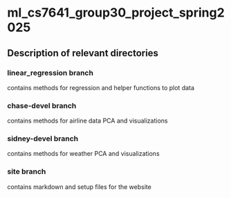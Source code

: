 # ml_cs7641_group30_project_spring2025

## Description of relevant directories
### linear_regression branch
contains methods for regression and helper functions to plot data

### chase-devel branch
contains methods for airline data PCA and visualizations

### sidney-devel branch
contains methods for weather PCA and visualizations

### site branch
contains markdown and setup files for the website
